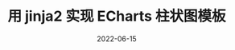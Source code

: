 ---
title: 用 jinja2 实现 ECharts 柱状图模板
date: 2022-06-15
categories: 
- Python
tags:
- jinja2
- echarts
- pyecharts
---